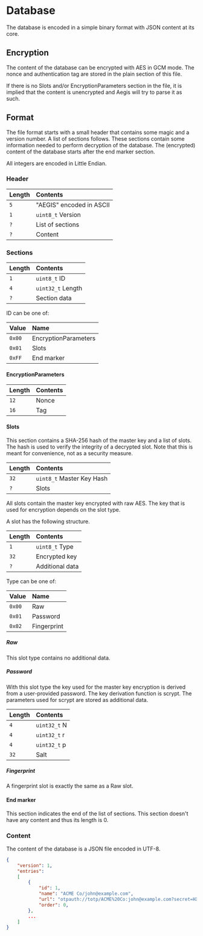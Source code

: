 # Database

The database is encoded in a simple binary format with JSON content at its core.

## Encryption

The content of the database can be encrypted with AES in GCM mode. The nonce and
authentication tag are stored in the plain section of this file.

If there is no Slots and/or EncryptionParameters section in the file, it is
implied that the content is unencrypted and Aegis will try to parse it as such.

## Format

The file format starts with a small header that contains some magic and a
version number. A list of sections follows. These sections contain some
information needed to perform decryption of the database. The (encrypted)
content of the database starts after the end marker section.

All integers are encoded in Little Endian.

### Header

| Length | Contents                 |
|:-------|:-------------------------|
| `5`    | "AEGIS" encoded in ASCII |
| `1`    | `uint8_t` Version        |
| `?`    | List of sections         |
| `?`    | Content                  |

### Sections

| Length | Contents          |
|:-------|:------------------|
| `1`    | `uint8_t` ID      |
| `4`    | `uint32_t` Length |
| `?`    | Section data      |

ID can be one of:

| Value  | Name                 |
|:-------|:---------------------|
| `0x00` | EncryptionParameters |
| `0x01` | Slots                |
| `0xFF` | End marker           |

#### EncryptionParameters

| Length | Contents |
|:-------|:---------|
| `12`   | Nonce    |
| `16`   | Tag      |

#### Slots

This section contains a SHA-256 hash of the master key and a list of slots. The
hash is used to verify the integrity of a decrypted slot. Note that this is
meant for convenience, not as a security measure.

| Length | Contents                  |
|:-------|:--------------------------|
| `32`   | `uint8_t` Master Key Hash |
| `?`    | Slots                     |

All slots contain the master key encrypted with raw AES. The key that is used for
encryption depends on the slot type.

A slot has the following structure.

| Length | Contents            |
|:-------|:--------------------|
| `1`    | `uint8_t` Type      |
| `32`   | Encrypted key       |
| `?`    | Additional data     |

Type can be one of:

| Value  | Name        |
|:-------|:------------|
| `0x00` | Raw         |
| `0x01` | Password    |
| `0x02` | Fingerprint |

##### Raw

This slot type contains no additional data.

##### Password

With this slot type the key used for the master key encryption is derived from a
user-provided password. The key derivation function is scrypt. The parameters
used for scrypt are stored as additional data.

| Length | Contents     |
|:-------|:-------------|
| `4`    | `uint32_t` N |
| `4`    | `uint32_t` r |
| `4`    | `uint32_t` p |
| `32`   | Salt         |

##### Fingerprint

A fingerprint slot is exactly the same as a Raw slot.

#### End marker

This section indicates the end of the list of sections. This section doesn't
have any content and thus its length is 0.

### Content

The content of the database is a JSON file encoded in UTF-8.

```json
{
    "version": 1,
    "entries":
    [
        {
            "id": 1,
            "name": "ACME Co/john@example.com",
            "url": "otpauth://totp/ACME%20Co:john@example.com?secret=HXDMVJECJJWSRB3HWIZR4IFUGFTMXBOZ&issuer=ACME%20Co&algorithm=SHA1&digits=6&period=30",
            "order": 0,
        },
        ...
    ]
}
```
